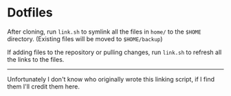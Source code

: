 # Dotfiles

After cloning, run `link.sh` to symlink all the files in `home/` to the `$HOME` directory. (Existing files will be moved to `$HOME/backup`)

If adding files to the repository or pulling changes, run `link.sh` to refresh all the links to the files.


---

Unfortunately I don't know who originally wrote this linking script, if I find them I'll credit them here.